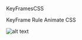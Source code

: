 KeyFramesCSS

KeyFrame Rule Animate CSS

![alt text](https://github.com/ChristopherLambert/KeyFramesCSS/blob/master/keyframes.gif "KeyFrame")
